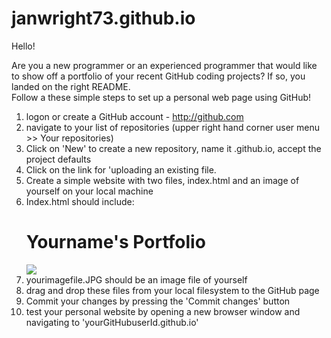 # janwright73.github.io
Hello!

Are you a new programmer or an experienced programmer that would like to show off a portfolio of your recent GitHub coding projects?  If so, you landed on the right README.  
Follow a these simple steps to set up a personal web page using GitHub!

1) logon or create a GitHub account - http://github.com
2) navigate to your list of repositories (upper right hand corner user menu >> Your repositories)
3) Click on 'New' to create a new repository, name it <yourGitHubuserId>.github.io, accept the project defaults
4) Click on the link for 'uploading an existing file.
5) Create a simple website with two files, index.html and an image of yourself on your local machine
6) Index.html should include:
    <html>
      <h1> Yourname's Portfolio</h1>
      <img src="./yourimagefile.JPG">
    </html>
7) yourimagefile.JPG should be an image file of yourself
8) drag and drop these files from your local filesystem to the GitHub page
9) Commit your changes by pressing the 'Commit changes' button
10) test your personal website by opening a new browser window and navigating to 'yourGitHubuserId.github.io'
